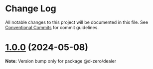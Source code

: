 # Change Log

All notable changes to this project will be documented in this file.
See [Conventional Commits](https://conventionalcommits.org) for commit guidelines.

# [1.0.0](https://github.com/d-zero-dev/tools/compare/@d-zero/dealer@1.0.0-alpha.2...@d-zero/dealer@1.0.0) (2024-05-08)

**Note:** Version bump only for package @d-zero/dealer

